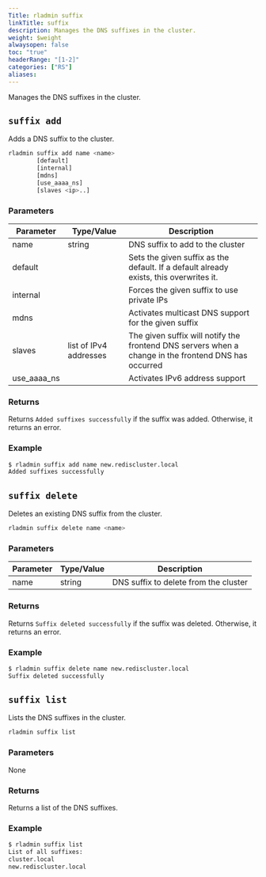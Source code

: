 ```yaml
---
Title: rladmin suffix
linkTitle: suffix
description: Manages the DNS suffixes in the cluster.
weight: $weight
alwaysopen: false
toc: "true"
headerRange: "[1-2]"
categories: ["RS"]
aliases:
---
```


Manages the DNS suffixes in the cluster.

## `suffix add`

Adds a DNS suffix to the cluster.

``` sh
rladmin suffix add name <name>
        [default]
        [internal]
        [mdns]
        [use_aaaa_ns]
        [slaves <ip>..]
```

### Parameters

| Parameter | Type/Value       | Description                                                                                   |
|-----------|------------------|-----------------------------------------------------------------------------------------------|
| name      | string           | DNS suffix to add to the cluster                                                             |
| default   |                  | Sets the given suffix as the default. If a default already exists, this overwrites it.  |
| internal  |                  | Forces the given suffix to use private IPs                                                    |
| mdns      |                  | Activates multicast DNS support for the given suffix                                           |
| slaves    | list of IPv4 addresses | The given suffix will notify the frontend DNS servers when a change in the frontend DNS has occurred |
| use_aaaa_ns |                | Activates IPv6 address support |

### Returns

Returns `Added suffixes successfully` if the suffix was added. Otherwise, it returns an error.

### Example

``` sh
$ rladmin suffix add name new.rediscluster.local
Added suffixes successfully
```

## `suffix delete`

Deletes an existing DNS suffix from the cluster.

``` sh
rladmin suffix delete name <name>
```

### Parameters

| Parameter | Type/Value       | Description                                                                                   |
|-----------|------------------|-----------------------------------------------------------------------------------------------|
| name      | string           | DNS suffix to delete from the cluster                                                         |

### Returns

Returns `Suffix deleted successfully` if the suffix was deleted. Otherwise, it returns an error.

### Example

``` sh
$ rladmin suffix delete name new.rediscluster.local
Suffix deleted successfully
```

## `suffix list`

Lists the DNS suffixes in the cluster.

```sh
rladmin suffix list
```

### Parameters

None

### Returns

Returns a list of the DNS suffixes.

### Example

``` sh
$ rladmin suffix list
List of all suffixes:
cluster.local
new.rediscluster.local
```
